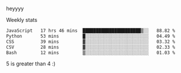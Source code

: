 heyyyy

Weekly stats
<!--START_SECTION:waka-->

```txt
JavaScript   17 hrs 46 mins  ██████████████████████▒░░   88.82 %
Python       53 mins         █░░░░░░░░░░░░░░░░░░░░░░░░   04.49 %
CSS          39 mins         ▓░░░░░░░░░░░░░░░░░░░░░░░░   03.32 %
CSV          28 mins         ▓░░░░░░░░░░░░░░░░░░░░░░░░   02.33 %
Bash         12 mins         ▒░░░░░░░░░░░░░░░░░░░░░░░░   01.03 %
```

<!--END_SECTION:waka-->
5 is greater than 4 :)
